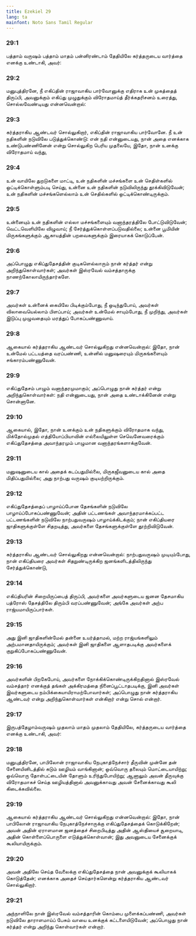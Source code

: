 ```yaml
---
title: Ezekiel 29
lang: ta
mainfont: Noto Sans Tamil Regular
---
```


###  29:1

பத்தாம் வருஷம் பத்தாம் மாதம் பன்னிரண்டாம் தேதியிலே கர்த்தருடைய வார்த்தை எனக்கு உண்டாகி, அவர்:

###  29:2

மனுபுத்திரனே, நீ எகிப்தின் ராஜாவாகிய பார்வோனுக்கு எதிராக உன் முகத்தைத் திருப்பி, அவனுக்கும் எகிப்து முழுதுக்கும் விரோதமாய்த் தீர்க்கதரிசனம் உரைத்து, சொல்லவேண்டியது என்னவென்றால்:

###  29:3

கர்த்தராகிய ஆண்டவர் சொல்லுகிறார், எகிப்தின் ராஜாவாகிய பார்வோனே. நீ உன் நதிகளின் நடுவிலே படுத்துக்கொண்டு: என் நதி என்னுடையது, நான் அதை எனக்காக உண்டுபண்ணினேன் என்று சொல்லுகிற பெரிய முதலையே, இதோ, நான் உனக்கு விரோதமாய் வந்து,

###  29:4

உன் வாயிலே துறடுகளை மாட்டி, உன் நதிகளின் மச்சங்களை உன் செதிள்களில் ஒட்டிக்கொள்ளும்படி செய்து, உன்னை உன் நதிகளின் நடுவிலிருந்து தூக்கிவிடுவேன்; உன் நதிகளின் மச்சங்களெல்லாம் உன் செதில்களில் ஒட்டிக்கொண்டிருக்கும்.

###  29:5

உன்னையும் உன் நதிகளின் எல்லா மச்சங்களையும் வனாந்தரத்திலே போட்டுவிடுவேன்; வெட்டவெளியிலே விழுவாய்; நீ சேர்த்துக்கொள்ளப்படுவதில்லை; உன்னை பூமியின் மிருகங்களுக்கும் ஆகாயத்தின் பறவைகளுக்கும் இரையாகக் கொடுப்பேன்.

###  29:6

அப்பொழுது எகிப்துதேசத்தின் குடிகளெல்லாரும் நான் கர்த்தர் என்று அறிந்துகொள்வார்கள்; அவர்கள் இஸ்ரவேல் வம்சத்தாருக்கு நாணற்கோலாயிருந்தார்களே.

###  29:7

அவர்கள் உன்னைக் கையிலே பிடிக்கும்போது, நீ ஒடிந்துபோய், அவர்கள் விலாவையெல்லாம் பிளப்பாய்; அவர்கள் உன்மேல் சாயும்போது, நீ முறிந்து, அவர்கள் இடுப்பு முழுவதையும் மரத்துப் போகப்பண்ணுவாய்.

###  29:8

ஆகையால் கர்த்தராகிய ஆண்டவர் சொல்லுகிறது என்னவென்றால்: இதோ, நான் உன்மேல் பட்டயத்தை வரப்பண்ணி, உன்னில் மனுஷரையும் மிருகங்களையும் சங்காரம்பண்ணுவேன்.

###  29:9

எகிப்துதேசம் பாழும் வனாந்தரமுமாகும்; அப்பொழுது நான் கர்த்தர் என்று அறிந்துகொள்வார்கள்: நதி என்னுடையது, நான் அதை உண்டாக்கினேன் என்று சொன்னானே.

###  29:10

ஆகையால், இதோ, நான் உனக்கும் உன் நதிகளுக்கும் விரோதமாக வந்து, மிக்தோல்முதல் எத்தியோப்பியாவின் எல்லையிலுள்ள செவெனேவரைக்கும் எகிப்துதேசத்தை அவாந்தரமும் பாழுமான வனாந்தரங்களாக்குவேன்.

###  29:11

மனுஷனுடைய கால் அதைக் கடப்பதுமில்லை, மிருகஜீவனுடைய கால் அதை மிதிப்பதுமில்லை; அது நாற்பது வருஷம் குடியற்றிருக்கும்.

###  29:12

எகிப்துதேசத்தைப் பாழாய்ப்போன தேசங்களின் நடுவிலே பாழாய்ப்போகப்பண்ணுவேன்; அதின் பட்டணங்கள் அவாந்தரமாக்கப்பட்ட பட்டணங்களின் நடுவிலே நாற்பதுவருஷம் பாழாய்க்கிடக்கும்; நான் எகிப்தியரை ஜாதிகளுக்குள்ளே சிதறடித்து, அவர்களை தேசங்களுக்குள்ளே தூற்றிவிடுவேன்.

###  29:13

கர்த்தராகிய ஆண்டவர் சொல்லுகிறது என்னவென்றால்: நாற்பதுவருஷம் முடியும்போது, நான் எகிப்தியரை அவர்கள் சிதறுண்டிருக்கிற ஜனங்களிடத்திலிருந்து சேர்த்துக்கொண்டு,

###  29:14

எகிப்தியரின் சிறையிருப்பைத் திருப்பி, அவர்களை அவர்களுடைய ஜனன தேசமாகிய பத்ரோஸ் தேசத்திலே திரும்பி வரப்பண்ணுவேன்; அங்கே அவர்கள் அற்ப ராஜ்யமாயிருப்பார்கள்.

###  29:15

அது இனி ஜாதிகளின்மேல் தன்னை உயர்த்தாமல், மற்ற ராஜ்யங்களிலும் அற்பமானதாயிருக்கும்; அவர்கள் இனி ஜாதிகளை ஆளாதபடிக்கு அவர்களைக் குறுகிப்போகப்பண்ணுவேன்.

###  29:16

அவர்களின் பிறகேபோய், அவர்களை நோக்கிக்கொண்டிருக்கிறதினால் இஸ்ரவேல் வம்சத்தார் எனக்குத் தங்கள் அக்கிரமத்தை நினைப்பூட்டாதபடிக்கு, இனி அவர்கள் இவர்களுடைய நம்பிக்கையாயிராமற்போவார்கள்; அப்பொழுது நான் கர்த்தராகிய ஆண்டவர் என்று அறிந்துகொள்வார்கள் என்கிறார் என்று சொல் என்றார்.

###  29:17

இருபத்தேழாம்வருஷம் முதலாம் மாதம் முதலாம் தேதியிலே, கர்த்தருடைய வார்த்தை எனக்கு உண்டாகி, அவர்:

###  29:18

மனுபுத்திரனே, பாபிலோன் ராஜாவாகிய நேபுகாத்நேச்சார் தீருவின் முன்னே தன் சேனையினிடத்தில் கடும் ஊழியம் வாங்கினான்; ஒவ்வொரு தலையும் மொட்டையாயிற்று; ஒவ்வொரு தோள்பட்டையின் தோளும் உரிந்துபோயிற்று; ஆனாலும் அவன் தீருவுக்கு விரோதமாகச் செய்த ஊழியத்தினால் அவனுக்காவது அவன் சேனைக்காவது கூலி கிடைக்கவில்லை.

###  29:19

ஆகையால் கர்த்தராகிய ஆண்டவர் சொல்லுகிறது என்னவென்றால்: இதோ, நான் பாபிலோன் ராஜாவாகிய நேபுகாத்நேச்சாருக்கு எகிப்துதேசத்தைக் கொடுக்கிறேன்; அவன் அதின் ஏராளமான ஜனத்தைச் சிறைபிடித்து அதின் ஆஸ்தியைச் சூறையாடி, அதின் கொள்ளைப்பொருளை எடுத்துக்கொள்வான்; இது அவனுடைய சேனைக்குக் கூலியாயிருக்கும்.

###  29:20

அவன் அதிலே செய்த வேலைக்கு எகிப்துதேசத்தை நான் அவனுக்குக் கூலியாகக் கொடுத்தேன்; எனக்காக அதைச் செய்தார்களென்று கர்த்தராகிய ஆண்டவர் சொல்லுகிறார்.

###  29:21

அந்நாளிலே நான் இஸ்ரவேல் வம்சத்தாரின் கொம்பை முளைக்கப்பண்ணி, அவர்கள் நடுவிலே தாராளமாய்ப் பேசும் வாயை உனக்குக் கட்டளையிடுவேன்; அப்பொழுது நான் கர்த்தர் என்று அறிந்து கொள்வார்கள் என்றார்.

